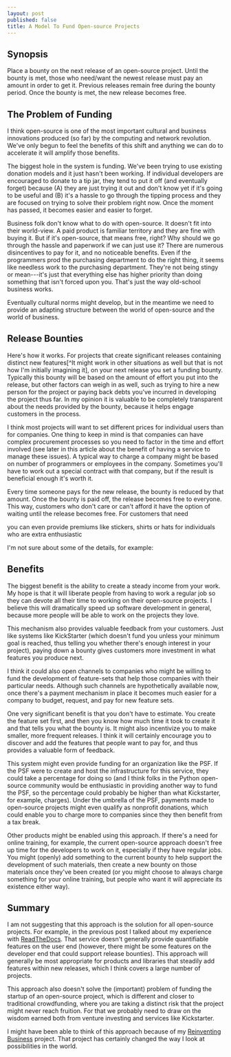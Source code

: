 ```yaml
---
layout: post
published: false
title: A Model To Fund Open-source Projects
---
```


Synopsis
--------

Place a bounty on the next release of an open-source project. Until the bounty
is met, those who need/want the newest release must pay an amount in order to
get it. Previous releases remain free during the bounty period. Once the
bounty is met, the new release becomes free.

The Problem of Funding
----------------------

I think open-source is one of the most important cultural and business
innovations produced (so far) by the computing and network revolution. We've
only begun to feel the benefits of this shift and anything we can do to
accelerate it will amplify those benefits.

The biggest hole in the system is funding. We've been trying to use existing
donation models and it just hasn't been working. If individual developers are
encouraged to donate to a tip jar, they tend to put it off (and eventually
forget) because (A) they are just trying it out and don't know yet if it's
going to be useful and (B) it's a hassle to go through the tipping process and
they are focused on trying to solve their problem right now. Once the moment
has passed, it becomes easier and easier to forget.

Business folk don't know what to do with open-source. It doesn't fit into
their world-view. A paid product is familiar territory and they are fine with
buying it. But if it's open-source, that means free, right? Why should we go
through the hassle and paperwork if we can just use it? There are numerous
disincentives to pay for it, and no noticeable benefits. Even if the
programmers prod the purchasing department to do the right thing, it seems
like needless work to the purchasing department. They're not being stingy or
mean---it's just that everything else has higher priority than doing something
that isn't forced upon you. That's just the way old-school business works.

Eventually cultural norms might develop, but in the meantime we need to provide an
adapting structure between the world of open-source and the world of business.

Release Bounties
----------------

Here's how it works. For projects that create significant releases containing
distinct new features[^It might work in other situations as well but that is
not how I'm initially imagining it], on your next release you set a funding
bounty. Typically this bounty will be based on the amount of effort you put
into the release, but other factors can weigh in as well, such as trying to
hire a new person for the project or paying back debts you've incurred in
developing the project thus far. In my opinion it is valuable to be completely
transparent about the needs provided by the bounty, because it helps engage
customers in the process.

I think most projects will want to set different prices for individual users
than for companies. One thing to keep in mind is that companies can have
complex procurement processes so you need to factor in the time and effort
involved (see later in this article about the benefit of having a service to
manage these issues). A typical way to charge a company might be based on
number of programmers or employees in the company. Sometimes you'll have to
work out a special contract with that company, but if the result is beneficial
enough it's worth it.

Every time someone pays for the new release, the bounty is reduced by that amount.
Once the bounty is paid off, the release becomes free to everyone. This way,
customers who don't care or can't afford it have the option of waiting until
the release becomes free. For customers that need

you can even provide premiums like stickers, shirts or hats for individuals who are extra enthusiastic

I'm not sure about some of the details, for example:

Benefits
--------

The biggest benefit is the ability to create a steady income from your work.
My hope is that it will liberate people from having to work a regular job so
they can devote all their time to working on their open-source projects. I
believe this will dramatically speed up software development in general,
because more people will be able to work on the projects they love.

This mechanism also provides valuable feedback from your customers. Just like
systems like KickStarter (which doesn't fund you unless your minimum goal is
reached, thus telling you whether there's enough interest in your project),
paying down a bounty gives customers more investment in what features you
produce next.

I think it could also open channels to companies who might be willing to fund
the development of feature-sets that help those companies with their
particular needs. Although such channels are hypothetically available now,
once there's a payment mechanism in place it becomes much easier for a company
to budget, request, and pay for new feature sets.

One very significant benefit is that you don't have to estimate. You create
the feature set first, and then you know how much time it took to create it
and that tells you what the bounty is. It might also incentivize you to make
smaller, more frequent releases. I think it will certainly encourage you to
discover and add the features that people want to pay for, and thus provides a
valuable form of feedback.

This system might even provide funding for an organization like the PSF. If
the PSF were to create and host the infrastructure for this service, they
could take a percentage for doing so (and I think folks in the Python 
open-source community would be enthusiastic in providing another way to fund the
PSF, so the percentage could probably be higher than what Kickstarter, for
example, charges). Under the umbrella of the PSF, payments made to open-source
projects might even qualify as nonprofit donations, which could enable you to
charge more to companies since they then benefit from a tax break.

Other products might be enabled using this approach. If there's a need for
online training, for example, the current open-source approach doesn't free up
time for the developers to work on it, especially if they have regular jobs.
You might (openly) add something to the current bounty to help support the
development of such materials, then create a new bounty on those materials
once they've been created (or you might choose to always charge something for
your online training, but people who want it will appreciate its existence
either way).

Summary
-------

I am not suggesting that this approach is the solution for all open-source
projects. For example, in the previous post I talked about my experience with
[ReadTheDocs](https://readthedocs.org/). That service doesn't generally
provide quantifiable features on the user end (however, there might be some
features on the developer end that could support release bounties). This
approach will generally be most appropriate for products and libraries that
steadily add features within new releases, which I think covers a large number
of projects.

This approach also doesn't solve the (important) problem of funding the
startup of an open-source project, which is different and closer to
traditional crowdfunding, where you are taking a distinct risk that the
project might never reach fruition. For that we probably need to draw on the
wisdom earned both from venture investing and services like Kickstarter.

I might have been able to think of this approach because of my [Reinventing
Business](Reinventing-Business.com) project. That project has certainly
changed the way I look at possibilities in the world.

